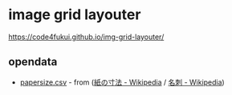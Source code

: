 # image grid layouter

https://code4fukui.github.io/img-grid-layouter/

## opendata

- [papersize.csv](papersize.csv) - from ([紙の寸法 - Wikipedia](https://ja.wikipedia.org/wiki/%E7%B4%99%E3%81%AE%E5%AF%B8%E6%B3%95) / [名刺 - Wikipedia](https://ja.wikipedia.org/wiki/%E5%90%8D%E5%88%BA))
